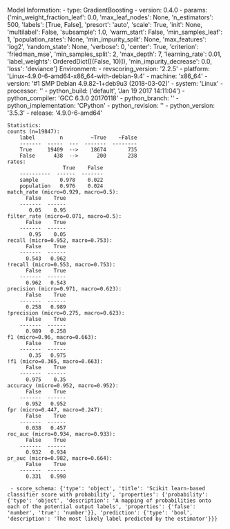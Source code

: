 Model Information:
	 - type: GradientBoosting
	 - version: 0.4.0
	 - params: {'min_weight_fraction_leaf': 0.0, 'max_leaf_nodes': None, 'n_estimators': 500, 'labels': [True, False], 'presort': 'auto', 'scale': True, 'init': None, 'multilabel': False, 'subsample': 1.0, 'warm_start': False, 'min_samples_leaf': 1, 'population_rates': None, 'min_impurity_split': None, 'max_features': 'log2', 'random_state': None, 'verbose': 0, 'center': True, 'criterion': 'friedman_mse', 'min_samples_split': 2, 'max_depth': 7, 'learning_rate': 0.01, 'label_weights': OrderedDict([(False, 10)]), 'min_impurity_decrease': 0.0, 'loss': 'deviance'}
	Environment:
	 - revscoring_version: '2.2.5'
	 - platform: 'Linux-4.9.0-6-amd64-x86_64-with-debian-9.4'
	 - machine: 'x86_64'
	 - version: '#1 SMP Debian 4.9.82-1+deb9u3 (2018-03-02)'
	 - system: 'Linux'
	 - processor: ''
	 - python_build: ('default', 'Jan 19 2017 14:11:04')
	 - python_compiler: 'GCC 6.3.0 20170118'
	 - python_branch: ''
	 - python_implementation: 'CPython'
	 - python_revision: ''
	 - python_version: '3.5.3'
	 - release: '4.9.0-6-amd64'
	
	Statistics:
	counts (n=19847):
		label        n         ~True    ~False
		-------  -----  ---  -------  --------
		True     19409  -->    18674       735
		False      438  -->      200       238
	rates:
		              True    False
		----------  ------  -------
		sample       0.978    0.022
		population   0.976    0.024
	match_rate (micro=0.929, macro=0.5):
		  False    True
		-------  ------
		   0.05    0.95
	filter_rate (micro=0.071, macro=0.5):
		  False    True
		-------  ------
		   0.95    0.05
	recall (micro=0.952, macro=0.753):
		  False    True
		-------  ------
		  0.543   0.962
	!recall (micro=0.553, macro=0.753):
		  False    True
		-------  ------
		  0.962   0.543
	precision (micro=0.971, macro=0.623):
		  False    True
		-------  ------
		  0.258   0.989
	!precision (micro=0.275, macro=0.623):
		  False    True
		-------  ------
		  0.989   0.258
	f1 (micro=0.96, macro=0.663):
		  False    True
		-------  ------
		   0.35   0.975
	!f1 (micro=0.365, macro=0.663):
		  False    True
		-------  ------
		  0.975    0.35
	accuracy (micro=0.952, macro=0.952):
		  False    True
		-------  ------
		  0.952   0.952
	fpr (micro=0.447, macro=0.247):
		  False    True
		-------  ------
		  0.038   0.457
	roc_auc (micro=0.934, macro=0.933):
		  False    True
		-------  ------
		  0.932   0.934
	pr_auc (micro=0.982, macro=0.664):
		  False    True
		-------  ------
		  0.331   0.998
	
	 - score_schema: {'type': 'object', 'title': 'Scikit learn-based classifier score with probability', 'properties': {'probability': {'type': 'object', 'description': 'A mapping of probabilities onto each of the potential output labels', 'properties': {'false': 'number', 'true': 'number'}}, 'prediction': {'type': 'bool', 'description': 'The most likely label predicted by the estimator'}}}

